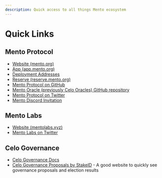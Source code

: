 ```yaml
---
description: Quick access to all things Mento ecosystem
---
```


# Quick Links

## Mento Protocol

* [Website](https://mento.org)[ (mento.org)](https://mento.org)
* [App (app.mento.org)](https://app.mento.org/)
* [Deployment Addresses](../developers/deployments/addresses.md)
* [Reserve (reserve.mento.org)](https://reserve.mento.org)
* [Mento Protocol on GitHub](https://github.com/mento-protocol)
* [Mento Oracle (previously Celo Oracles) GitHub repository](https://github.com/celo-org/celo-oracle)
* [Mento Protocol on Twitter](https://twitter.com/MentoProtocol)
* [Mento Discord Invitation](https://discord.gg/gb7B5Ux4n8)

## Mento Labs&#x20;

* [Website (mentolabs.xyz)](https://mentolabs.xyz)
* [Mento Labs on Twitter](https://twitter.com/mento\_labs)

## Celo Governance

* [Celo Governance Docs](http://127.0.0.1:5000/s/TTxQdBUOJwGkQLpLLxm8/developers/mento-core/smart-contracts/breakerbox/mediandeltabreaker)
* [Celo Governance Proposals by StakeID](https://celo.stake.id/#/) - A good website to quickly see governance proposals and election results

